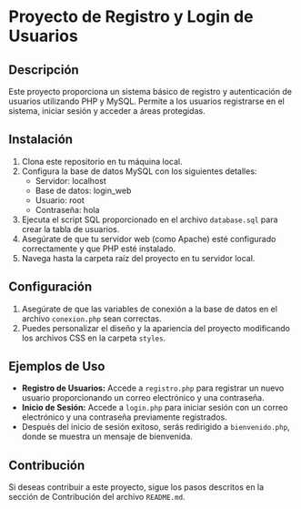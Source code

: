 # Proyecto de Registro y Login de Usuarios

## Descripción
Este proyecto proporciona un sistema básico de registro y autenticación de usuarios utilizando PHP y MySQL. Permite a los usuarios registrarse en el sistema, iniciar sesión y acceder a áreas protegidas.

## Instalación
1. Clona este repositorio en tu máquina local.
2. Configura la base de datos MySQL con los siguientes detalles:
   - Servidor: localhost
   - Base de datos: login_web
   - Usuario: root
   - Contraseña: hola
3. Ejecuta el script SQL proporcionado en el archivo `database.sql` para crear la tabla de usuarios.
4. Asegúrate de que tu servidor web (como Apache) esté configurado correctamente y que PHP esté instalado.
5. Navega hasta la carpeta raíz del proyecto en tu servidor local.

## Configuración
1. Asegúrate de que las variables de conexión a la base de datos en el archivo `conexion.php` sean correctas.
2. Puedes personalizar el diseño y la apariencia del proyecto modificando los archivos CSS en la carpeta `styles`.

## Ejemplos de Uso
- **Registro de Usuarios:** Accede a `registro.php` para registrar un nuevo usuario proporcionando un correo electrónico y una contraseña.
- **Inicio de Sesión:** Accede a `login.php` para iniciar sesión con un correo electrónico y una contraseña previamente registrados.
- Después del inicio de sesión exitoso, serás redirigido a `bienvenido.php`, donde se muestra un mensaje de bienvenida.

## Contribución
Si deseas contribuir a este proyecto, sigue los pasos descritos en la sección de Contribución del archivo `README.md`.


